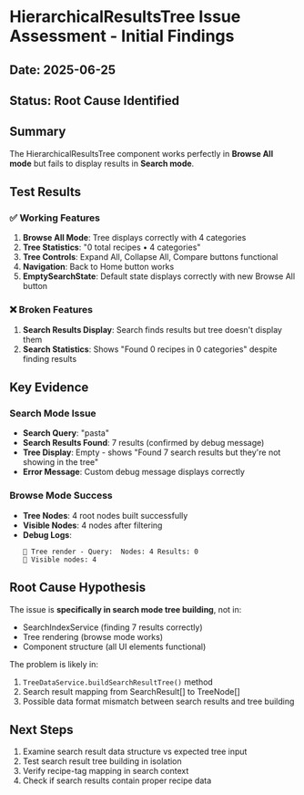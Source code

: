 # HierarchicalResultsTree Issue Assessment - Initial Findings

## Date: 2025-06-25
## Status: Root Cause Identified

## Summary
The HierarchicalResultsTree component works perfectly in **Browse All mode** but fails to display results in **Search mode**.

## Test Results

### ✅ Working Features
1. **Browse All Mode**: Tree displays correctly with 4 categories
2. **Tree Statistics**: "0 total recipes • 4 categories" 
3. **Tree Controls**: Expand All, Collapse All, Compare buttons functional
4. **Navigation**: Back to Home button works
5. **EmptySearchState**: Default state displays correctly with new Browse All button

### ❌ Broken Features
1. **Search Results Display**: Search finds results but tree doesn't display them
2. **Search Statistics**: Shows "Found 0 recipes in 0 categories" despite finding results

## Key Evidence

### Search Mode Issue
- **Search Query**: "pasta"
- **Search Results Found**: 7 results (confirmed by debug message)
- **Tree Display**: Empty - shows "Found 7 search results but they're not showing in the tree"
- **Error Message**: Custom debug message displays correctly

### Browse Mode Success  
- **Tree Nodes**: 4 root nodes built successfully
- **Visible Nodes**: 4 nodes after filtering
- **Debug Logs**: 
  ```
  🔴 Tree render - Query:  Nodes: 4 Results: 0
  🔴 Visible nodes: 4
  ```

## Root Cause Hypothesis
The issue is **specifically in search mode tree building**, not in:
- SearchIndexService (finding 7 results correctly)
- Tree rendering (browse mode works)
- Component structure (all UI elements functional)

The problem is likely in:
1. `TreeDataService.buildSearchResultTree()` method
2. Search result mapping from SearchResult[] to TreeNode[]
3. Possible data format mismatch between search results and tree building

## Next Steps
1. Examine search result data structure vs expected tree input
2. Test search result tree building in isolation
3. Verify recipe-tag mapping in search context
4. Check if search results contain proper recipe data
